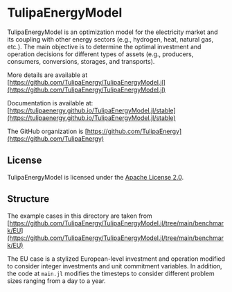 # TulipaEnergyModel

TulipaEnergyModel is an optimization model for the electricity market and its
coupling with other energy sectors (e.g., hydrogen, heat, natural gas, etc.).
The main objective is to determine the optimal investment and operation
decisions for different types of assets (e.g., producers, consumers,
conversions, storages, and transports).

More details are available at [https://github.com/TulipaEnergy/TulipaEnergyModel.jl](https://github.com/TulipaEnergy/TulipaEnergyModel.jl)

Documentation is available at: [https://tulipaenergy.github.io/TulipaEnergyModel.jl/stable](https://tulipaenergy.github.io/TulipaEnergyModel.jl/stable)

The GitHub organization is [https://github.com/TulipaEnergy](https://github.com/TulipaEnergy)

## License

TulipaEnergyModel is licensed under the [Apache License 2.0](https://github.com/TulipaEnergy/TulipaEnergyModel.jl/blob/main/LICENSE).

## Structure

The example cases in this directory are taken from [https://github.com/TulipaEnergy/TulipaEnergyModel.jl/tree/main/benchmark/EU](https://github.com/TulipaEnergy/TulipaEnergyModel.jl/tree/main/benchmark/EU) 

The EU case is a stylized European-level investment and operation modified to consider integer investments and unit commitment variables. In addition, the code at `main.jl` modifies the timesteps to consider different problem sizes ranging from a day to a year.
